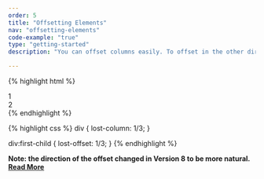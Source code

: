 ```yaml
---
order: 5
title: "Offsetting Elements"
nav: "offsetting-elements"
code-example: "true"
type: "getting-started"
description: "You can offset columns easily. To offset in the other direction, pass a negative fraction."

---
```


{% highlight html %}
<section>
  <div>1</div>
  <div>2</div>
</section>
{% endhighlight %}

{% highlight css %}
div {
  lost-column: 1/3;
}

div:first-child {
  lost-offset: 1/3;
}
{% endhighlight %}

**Note: the direction of the offset changed in Version 8 to be more natural. [Read More](https://github.com/peterramsing/lost/pull/331)**
